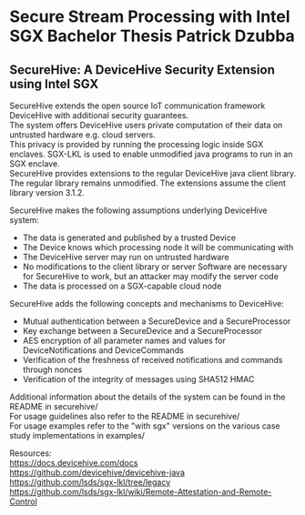 # Secure Stream Processing with Intel SGX Bachelor Thesis Patrick Dzubba

## SecureHive: A DeviceHive Security Extension using Intel SGX  

SecureHive extends the open source IoT communication framework DeviceHive with additional security guarantees.   
The system offers DeviceHive users private computation of their data on untrusted hardware e.g. cloud servers.   
This privacy is provided by running the processing logic inside SGX enclaves. SGX-LKL is used to enable unmodified java programs to run in an SGX enclave.   
SecureHive provides extensions to the regular DeviceHive java client library. The regular library remains unmodified. The extensions assume the client library version 3.1.2. 

SecureHive makes the following assumptions underlying DeviceHive system:   
  * The data is generated and published by a trusted Device    
  * The Device knows which processing node it will be communicating with  
  * The DeviceHive server may run on untrusted hardware
  * No modifications to the client library or server Software are necessary for SecureHive to work, but an attacker may modify the server code    
  * The data is processed on a SGX-capable cloud node 

SecureHive adds the following concepts and mechanisms to DeviceHive:  
  * Mutual authentication between a SecureDevice and a SecureProcessor  
  * Key exchange between a SecureDevice and a SecureProcessor  
  * AES encryption of all parameter names and values for DeviceNotifications and DeviceCommands  
  * Verification of the freshness of received notifications and commands through nonces  
  * Verification of the integrity of messages using SHA512 HMAC  

Additional information about the details of the system can be found in the README in securehive/   
For usage guidelines also refer to the README in securehive/  
For usage examples refer to the "with sgx" versions on the various case study implementations in examples/ 
 

Resources:   
https://docs.devicehive.com/docs     
https://github.com/devicehive/devicehive-java   
https://github.com/lsds/sgx-lkl/tree/legacy     
https://github.com/lsds/sgx-lkl/wiki/Remote-Attestation-and-Remote-Control    

